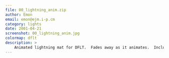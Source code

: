 ```yaml
---
file: 00_lightning_anim.zip
author: Emon
email: emon@ejm.i-p.cm
category: lights
date: 2001-04-21
screenshot: 00_lightning_anim.jpg
colormap: dflt
description: >
    Animated lightning mat for DFLT.  Fades away as it animates.  Includes 2 lightning WAVs.  Best rigged with COGs, lights and sounds.
---
```

